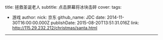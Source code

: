 title: 拯救圣诞老人
subtitle: 点击屏幕将冰块击碎
cover: 
tags:
  - 游戏
author:
  nick: 京东
  github_name: JDC
date: 2014-11-30T16:00:00.000Z
publishDate: 2015-08-20T13:51:31.016Z
link: http://115.29.232.212/christmas/santa.html
---
